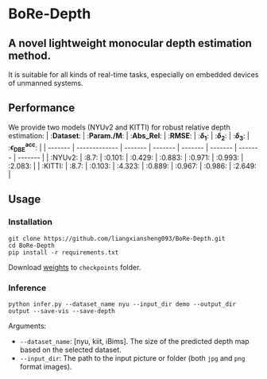 # BoRe-Depth
## A novel lightweight monocular depth estimation method.

It is suitable for all kinds of real-time tasks, especially on embedded devices of unmanned systems.

## Performance
We provide two models (NYUv2 and KITTI) for robust relative depth estimation:
| :**Dataset**: | :**Param./M**: | :**Abs_Rel**: | :**RMSE**: | :**$\delta$<sub>1</sub>**: | :**$\delta$<sub>2</sub>**: | :**$\delta$<sub>3</sub>**: | :**$\epsilon$<sub>DBE</sub><sup>acc</sup>**: |
| ------- | ------------- | ------- | ------- | ------- | ------- | ------- | ------- | 
|  :NYUv2:  | :8.7: | :0.101: | :0.429: | :0.883: | :0.971: | :0.993: | :2.083: |
|  :KITTI:  | :8.7: | :0.103: | :4.323: | :0.889: | :0.967: | :0.986: | :2.649: |

## Usage
### Installation
```
git clone https://github.com/liangxiansheng093/BoRe-Depth.git
cd BoRe-Depth
pip install -r requirements.txt
```
Download [weights](https://drive.google.com/drive/my-drive?dmr=1&ec=wgc-drive-globalnav-goto) to ```checkpoints``` folder.


### Inference
```
python infer.py --dataset_name nyu --input_dir demo --output_dir output --save-vis --save-depth
```
Arguments: 
* ```--dataset_name```: [nyu, kiit, iBims]. The size of the predicted depth map based on the selected dataset.
* ```--input_dir```: The path to the input picture or folder (both ```jpg``` and ```png``` format images).
